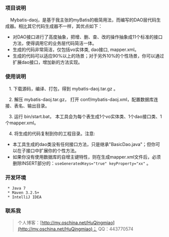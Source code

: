 ﻿### 项目说明
&nbsp;&nbsp;&nbsp;&nbsp;Mybatis-daoj，是基于我主张的myBatis的极简用法，而编写的DAO层代码生成器。相比其它代码生成器不一样，其优点如下：

 - 对DAO接口进行了高度抽象，把增、删、查、改的操作抽象成11个标准的接口方法，使得调用它的业务层代码简洁一体。
 - 生成的代码非常简洁，仅包括vo实体类, dao接口, mapper.xml。
 - 生成的代码可以适应90%以上的场景；对于另外10%的个性场景，你可以通过扩展dao接口，增加新的方法实现。


### 使用说明
&nbsp;&nbsp;&nbsp;1. 下载源码，编译、打包，得到 mybatis-daoj.tar.gz 。

&nbsp;&nbsp;&nbsp;2. 解压 mybatis-daoj.tar.gz， 打开 conf/mybatis-daoj.xml，配置数据库连接、表名、输出目录。

&nbsp;&nbsp;&nbsp;3. 运行 bin/start.bat， 本工具会为每个表生成1个vo实体类、1个dao接口类、1个mapper.xml。

&nbsp;&nbsp;&nbsp;4. 将生成的代码复制到你的工程目录。注意:
* 本工具生成的dao类没有任何接口方法，只是继承"BasicDao.java"；但你可以在子接口中扩展你的个性方法。
* 如果你没有使用数据库的自增主键特性，则在生成mapper.xml文件后，必须删除INSERT部分的：`useGeneratedKeys="true" keyProperty="xx"` 。
    

### 开发环境
     * Java 7
     * Maven 3.2.5+
     * IntelliJ IDEA


### 联系我
> 个人博客：[http://my.oschina.net/HuQingmiao](http://my.oschina.net/HuQingmiao)；
> QQ：443770574